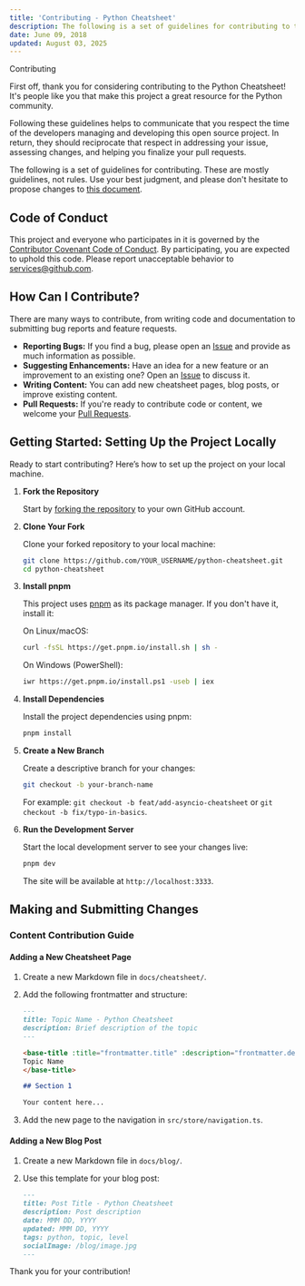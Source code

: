 ```yaml
---
title: 'Contributing - Python Cheatsheet'
description: The following is a set of guidelines for contributing to the Python cheatsheet. These are mostly guidelines, not rules. Use your best judgment, and feel free to propose changes to this document.
date: June 09, 2018
updated: August 03, 2025
---
```


<base-title :title="frontmatter.title" :description="frontmatter.description">
Contributing
</base-title>

First off, thank you for considering contributing to the Python Cheatsheet! It's people like you that make this project a great resource for the Python community.

Following these guidelines helps to communicate that you respect the time of the developers managing and developing this open source project. In return, they should reciprocate that respect in addressing your issue, assessing changes, and helping you finalize your pull requests.

The following is a set of guidelines for contributing. These are mostly guidelines, not rules. Use your best judgment, and please don't hesitate to propose changes to [this document](https://github.com/wilfredinni/python-cheatsheet/blob/master/src/pages/contributing.md).

## Code of Conduct

This project and everyone who participates in it is governed by the [Contributor Covenant Code of Conduct](https://github.com/wilfredinni/python-cheatsheet/blob/master/CODE_OF_CONDUCT.md). By participating, you are expected to uphold this code. Please report unacceptable behavior to services@github.com.

## How Can I Contribute?

There are many ways to contribute, from writing code and documentation to submitting bug reports and feature requests.

-   **Reporting Bugs:** If you find a bug, please open an [Issue](https://github.com/wilfredinni/python-cheatsheet/issues) and provide as much information as possible.
-   **Suggesting Enhancements:** Have an idea for a new feature or an improvement to an existing one? Open an [Issue](https://github.com/wilfredinni/python-cheatsheet/issues) to discuss it.
-   **Writing Content:** You can add new cheatsheet pages, blog posts, or improve existing content.
-   **Pull Requests:** If you're ready to contribute code or content, we welcome your [Pull Requests](https://github.com/wilfredinni/python-cheatsheet/pulls).

## Getting Started: Setting Up the Project Locally

Ready to start contributing? Here’s how to set up the project on your local machine.

1.  **Fork the Repository**

    Start by [forking the repository](https://github.com/wilfredinni/python-cheatsheet/fork) to your own GitHub account.

2.  **Clone Your Fork**

    Clone your forked repository to your local machine:

    ```bash
    git clone https://github.com/YOUR_USERNAME/python-cheatsheet.git
    cd python-cheatsheet
    ```

3.  **Install pnpm**

    This project uses [pnpm](https://pnpm.io/installation) as its package manager. If you don't have it, install it:

    On Linux/macOS:
    ```bash
    curl -fsSL https://get.pnpm.io/install.sh | sh -
    ```

    On Windows (PowerShell):
    ```bash
    iwr https://get.pnpm.io/install.ps1 -useb | iex
    ```

4.  **Install Dependencies**

    Install the project dependencies using pnpm:

    ```bash
    pnpm install
    ```

5.  **Create a New Branch**

    Create a descriptive branch for your changes:

    ```bash
    git checkout -b your-branch-name
    ```
    For example: `git checkout -b feat/add-asyncio-cheatsheet` or `git checkout -b fix/typo-in-basics`.

6.  **Run the Development Server**

    Start the local development server to see your changes live:

    ```bash
    pnpm dev
    ```
    The site will be available at `http://localhost:3333`.

## Making and Submitting Changes

### Content Contribution Guide

#### Adding a New Cheatsheet Page

1.  Create a new Markdown file in `docs/cheatsheet/`.
2.  Add the following frontmatter and structure:

    ```markdown
    ---
    title: Topic Name - Python Cheatsheet
    description: Brief description of the topic
    ---

    <base-title :title="frontmatter.title" :description="frontmatter.description">
    Topic Name
    </base-title>

    ## Section 1

    Your content here...
    ```

3.  Add the new page to the navigation in `src/store/navigation.ts`.

#### Adding a New Blog Post

1.  Create a new Markdown file in `docs/blog/`.
2.  Use this template for your blog post:

    ```markdown
    ---
    title: Post Title - Python Cheatsheet
    description: Post description
    date: MMM DD, YYYY
    updated: MMM DD, YYYY
    tags: python, topic, level
    socialImage: /blog/image.jpg
    ---

Thank you for your contribution!
